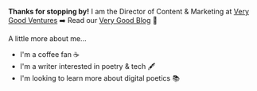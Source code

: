 **Thanks for stopping by!**
I am the Director of Content & Marketing at [Very Good Ventures](https://verygood.ventures/) ➡️  Read our [Very Good Blog](https://verygood.ventures/blog) 🦄

A little more about me...
- I'm a coffee fan ☕
- I'm a writer interested in poetry & tech 🖋️
- I'm looking to learn more about digital poetics 📚
